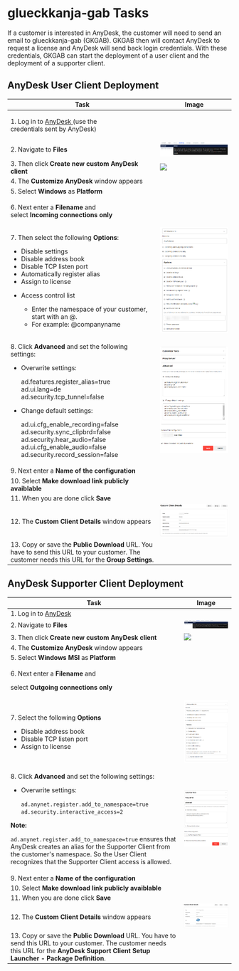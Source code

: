 # glueckkanja-gab Tasks

If a customer is interested in AnyDesk, the customer will need to send an email to glueckkanja-gab (GKGAB). GKGAB then will contact AnyDesk to request a license and AnyDesk will send back login credentials. With these credentials, GKGAB can start the deployment of a user client and the deployment of a supporter client.

## AnyDesk User Client Deployment

| Task                                                                                                                                                                                                                                                                                                                                                                                                                                  | Image                                               |
| ------------------------------------------------------------------------------------------------------------------------------------------------------------------------------------------------------------------------------------------------------------------------------------------------------------------------------------------------------------------------------------------------------------------------------------- | --------------------------------------------------- |
| <p>1. Log in to <a href="https://my.anydesk.com/login">AnyDesk </a>(use the<br>credentials sent by AnyDesk)</p>                                                                                                                                                                                                                                                                                                                       |                                                     |
| 2. Navigate to **Files**                                                                                                                                                                                                                                                                                                                                                                                                              | ![](<../../.gitbook/assets/image (22).png>)         |
| 3. Then click **Create new custom AnyDesk client**                                                                                                                                                                                                                                                                                                                                                                                    | ![](<../../.gitbook/assets/image (23) (1).png>)     |
| 4. The **Customize AnyDesk** window appears                                                                                                                                                                                                                                                                                                                                                                                           |                                                     |
| 5. Select **Windows** as **Platform**                                                                                                                                                                                                                                                                                                                                                                                                 |                                                     |
| <p>6. Next enter a <strong>Filename</strong> and<br>select <strong>Incoming connections only</strong></p>                                                                                                                                                                                                                                                                                                                             |                                                     |
| <p>7. Then select the following <strong>Options</strong>:<br></p><ul><li>Disable settings</li><li>Disable address book</li><li>Disable TCP listen port</li><li>Automatically register alias</li><li>Assign to license</li><li><p>Access control list</p><ul><li>Enter the namespace of your customer, start with an @.</li><li>For example: @companyname</li></ul></li></ul>                                                          | ![](<../../.gitbook/assets/image (12) (1).png>)     |
| <p>8. Click <strong>Advanced</strong> and set the following settings:</p><ul><li><p>Overwrite settings:</p><p>ad.features.register_alias=true<br>ad.ui.lang=de<br>ad.security.tcp_tunnel=false<br></p></li><li><p>Change default settings:</p><p>ad.ui.cfg_enable_recording=false<br>ad.security.sync_clipbrd=false<br>ad.security.hear_audio=false<br>ad.ui.cfg_enable_audio=false<br>ad.security.record_session=false</p></li></ul> | ![](<../../.gitbook/assets/image (13) (2).png>)     |
| 9. Next enter a **Name of the configuration**                                                                                                                                                                                                                                                                                                                                                                                         |                                                     |
| 10. Select **Make download link publicly avaiblable**                                                                                                                                                                                                                                                                                                                                                                                 |                                                     |
| 11. When you are done click **Save**                                                                                                                                                                                                                                                                                                                                                                                                  |                                                     |
| 12. The **Custom Client Details** window appears                                                                                                                                                                                                                                                                                                                                                                                      | ![](<../../.gitbook/assets/image (14) (2) (1).png>) |
| 13. Copy or save the **Public Download** URL. You have to send this URL to your customer. The customer needs this URL for the **Group Settings**.                                                                                                                                                                                                                                                                                     |                                                     |

## AnyDesk Supporter Client Deployment

| Task                                                                                                                                                                                                                                                                                                                                                                                                                                                                                 | Image                                              |
| ------------------------------------------------------------------------------------------------------------------------------------------------------------------------------------------------------------------------------------------------------------------------------------------------------------------------------------------------------------------------------------------------------------------------------------------------------------------------------------ | -------------------------------------------------- |
| 1. Log in to [AnyDesk](https://my.anydesk.com/login)                                                                                                                                                                                                                                                                                                                                                                                                                                 |                                                    |
| 2. Navigate to **Files**                                                                                                                                                                                                                                                                                                                                                                                                                                                             | ![](<../../.gitbook/assets/image (22).png>)        |
| 3. Then click **Create new custom AnyDesk client**                                                                                                                                                                                                                                                                                                                                                                                                                                   | ![](<../../.gitbook/assets/image (23) (1).png>)    |
| 4. The **Customize AnyDesk** window appears                                                                                                                                                                                                                                                                                                                                                                                                                                          |                                                    |
| 5. Select **Windows MSI** as **Platform**                                                                                                                                                                                                                                                                                                                                                                                                                                            |                                                    |
| <p>6. Next enter a <strong>Filename</strong> and</p><p>select <strong>Outgoing connections only</strong></p>                                                                                                                                                                                                                                                                                                                                                                         |                                                    |
| <p>7. Select the following <strong>Options</strong></p><ul><li>Disable address book</li><li>Disable TCP listen port</li><li>Assign to license</li></ul>                                                                                                                                                                                                                                                                                                                              | ![](<../../.gitbook/assets/image (15) (2).png>)    |
| <p>8. Click <strong>Advanced</strong> and set the following settings:</p><ul><li><p>Overwrite settings:</p><p><code>ad.anynet.register.add_to_namespace=true ad.security.interactive_access=2</code></p></li></ul><p><strong>Note:</strong></p><p><code>ad.anynet.register.add_to_namespace=true</code> ensures that AnyDesk creates an alias for the Supporter Client from the customer's namespace. So the User Client recognizes that the Supporter Client access is allowed.</p> | ![](<../../.gitbook/assets/image (6) (2) (1).png>) |
| 9. Next enter a **Name of the configuration**                                                                                                                                                                                                                                                                                                                                                                                                                                        |                                                    |
| 10. Select **Make download link publicly avaiblable**                                                                                                                                                                                                                                                                                                                                                                                                                                |                                                    |
| 11. When you are done click **Save**                                                                                                                                                                                                                                                                                                                                                                                                                                                 |                                                    |
| 12. The **Custom Client Details** window appears                                                                                                                                                                                                                                                                                                                                                                                                                                     | ![](<../../.gitbook/assets/image (21) (1).png>)    |
| 13. Copy or save the **Public Download** URL. You have to send this URL to your customer. The customer needs this URL for the **AnyDesk Support Client Setup Launcher - Package Definition**.                                                                                                                                                                                                                                                                                        |                                                    |
